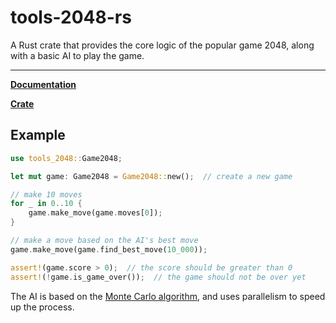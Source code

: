 # tools-2048-rs
A Rust crate that provides the core logic of the popular game 2048, along with a basic AI to play the game.

---

[**Documentation**](https://docs.rs/tools-2048/latest/tools-2048/ "docs.rs")

[**Crate**](https://crates.io/crates/tools-2048 "crates.io")

## Example
```rust
use tools_2048::Game2048;

let mut game: Game2048 = Game2048::new();  // create a new game

// make 10 moves
for _ in 0..10 {
    game.make_move(game.moves[0]);
}

// make a move based on the AI's best move
game.make_move(game.find_best_move(10_000));

assert!(game.score > 0);  // the score should be greater than 0
assert!(!game.is_game_over());  // the game should not be over yet
```

The AI is based on the [Monte Carlo algorithm](https://en.wikipedia.org/wiki/Monte_Carlo_algorithm), and uses parallelism to speed up the process.
